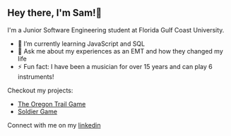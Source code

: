 ## Hey there, I'm Sam!👋

I'm a Junior Software Engineering student at Florida Gulf Coast University.

- 🌱 I’m currently learning JavaScript and SQL
- 💬 Ask me about my experiences as an EMT and how they changed my life
- ⚡ Fun fact: I have been a musician for over 15 years and can play 6 instruments!

Checkout my projects:
- [The Oregon Trail Game](https://github.com/smwalsh7502/The-Oregon-Trail-Game)
- [Soldier Game](https://github.com/smwalsh7502/Soldier-Game)

Connect with me on my [linkedin](www.linkedin.com/in/sam-mwalsh)
